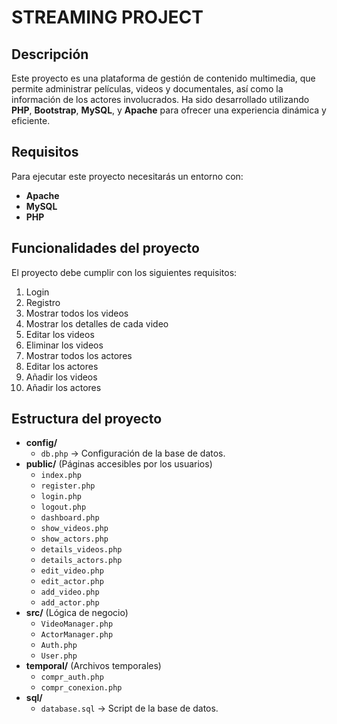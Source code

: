 # STREAMING PROJECT

## Descripción

Este proyecto es una plataforma de gestión de contenido multimedia, que permite administrar películas, videos y documentales, así como la información de los actores involucrados. Ha sido desarrollado utilizando **PHP**, **Bootstrap**, **MySQL**, y **Apache** para ofrecer una experiencia dinámica y eficiente.

## Requisitos

Para ejecutar este proyecto necesitarás un entorno con:

- **Apache**
- **MySQL**
- **PHP**

## Funcionalidades del proyecto

El proyecto debe cumplir con los siguientes requisitos:

1. Login
2. Registro
3. Mostrar todos los videos
4. Mostrar los detalles de cada video
5. Editar los videos
6. Eliminar los videos
7. Mostrar todos los actores
8. Editar los actores
9. Añadir los videos
10. Añadir los actores

## Estructura del proyecto

- **config/**
  - `db.php` → Configuración de la base de datos.
- **public/** (Páginas accesibles por los usuarios)
  - `index.php`
  - `register.php`
  - `login.php`
  - `logout.php`
  - `dashboard.php`
  - `show_videos.php`
  - `show_actors.php`
  - `details_videos.php`
  - `details_actors.php`
  - `edit_video.php`
  - `edit_actor.php`
  - `add_video.php`
  - `add_actor.php`
- **src/** (Lógica de negocio)
  - `VideoManager.php`
  - `ActorManager.php`
  - `Auth.php`
  - `User.php`
- **temporal/** (Archivos temporales)
  - `compr_auth.php`
  - `compr_conexion.php`
- **sql/**
  - `database.sql` → Script de la base de datos.
